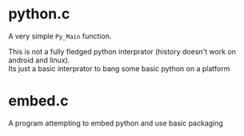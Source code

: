 # python.c
A very simple `Py_Main` function. 

This is not a fully fledged python interprator (history doesn't work on android and linux).  
Its just a basic interprator to bang some basic python on a platform 

# embed.c
A program attempting to embed python and use basic packaging
